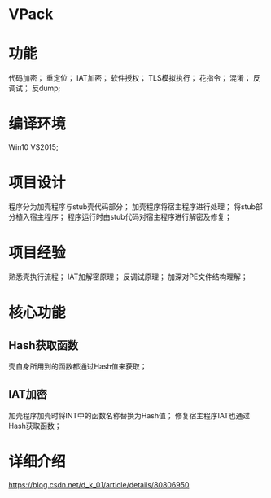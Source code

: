 # VPack

# 功能

 代码加密； 
 重定位； 
 IAT加密； 
 软件授权； 
 TLS模拟执行； 
 花指令； 
 混淆； 
 反调试； 
 反dump;
 
# 编译环境

 Win10 VS2015;
 
# 项目设计

 程序分为加壳程序与stub壳代码部分； 
 加壳程序将宿主程序进行处理； 
 将stub部分植入宿主程序； 
 程序运行时由stub代码对宿主程序进行解密及修复；
 
# 项目经验

 熟悉壳执行流程； 
 IAT加解密原理； 
 反调试原理； 
 加深对PE文件结构理解；

 # 核心功能
 
 ## Hash获取函数
 壳自身所用到的函数都通过Hash值来获取；
 
 ## IAT加密
 加壳程序加壳时将INT中的函数名称替换为Hash值； 
 修复宿主程序IAT也通过Hash获取函数；
 
 # 详细介绍
 
 https://blog.csdn.net/d_k_01/article/details/80806950